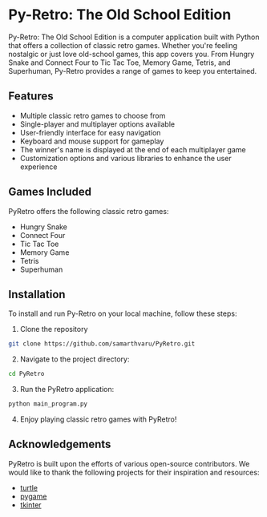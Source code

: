 
# Py-Retro: The Old School Edition

Py-Retro: The Old School Edition is a computer application built with Python that offers a collection of classic retro games. Whether you're feeling nostalgic or just love old-school games, this app covers you. From Hungry Snake and Connect Four to Tic Tac Toe, Memory Game, Tetris, and Superhuman, Py-Retro provides a range of games to keep you entertained.



## Features

- Multiple classic retro games to choose from
- Single-player and multiplayer options available
- User-friendly interface for easy navigation
- Keyboard and mouse support for gameplay
- The winner's name is displayed at the end of each multiplayer game
- Customization options and various libraries to enhance the user experience



## Games Included

PyRetro offers the following classic retro games:

- Hungry Snake
- Connect Four
- Tic Tac Toe
- Memory Game
- Tetris
- Superhuman


## Installation

To install and run Py-Retro on your local machine, follow these steps:


1. Clone the repository
```bash
git clone https://github.com/samarthvaru/PyRetro.git
```

2. Navigate to the project directory:
```bash
cd PyRetro
```

3. Run the PyRetro application:
```bash
python main_program.py
```

4. Enjoy playing classic retro games with PyRetro!



    
## Acknowledgements

PyRetro is built upon the efforts of various open-source contributors. We would like to thank the following projects for their inspiration and resources:

 - [turtle](https://docs.python.org/3/library/turtle.html)
 - [pygame](https://www.pygame.org/)
 - [tkinter](https://docs.python.org/3/library/tkinter.html)

